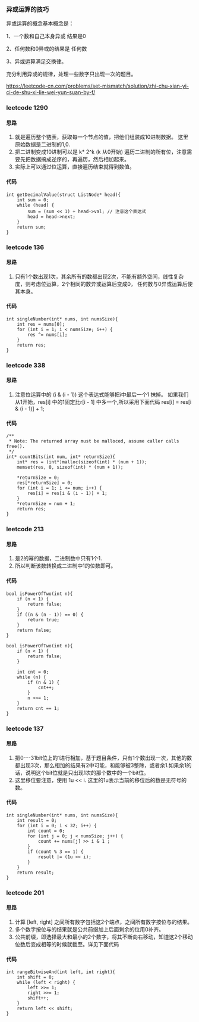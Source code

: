 ### 异或运算的技巧

异或运算的概念基本概念是：

1、一个数和自己本身异或 结果是0

2、任何数和0异或的结果是 任何数

3、异或运算满足交换律。

充分利用异或的规律，处理一些数字只出现一次的题目。

https://leetcode-cn.com/problems/set-mismatch/solution/zhi-chu-xian-yi-ci-de-shu-xi-lie-wei-yun-suan-by-f/

### leetcode 1290
#### 思路
1. 就是遍历整个链表，获取每一个节点的值，把他们组装成10进制数据。 这里原始数据是二进制的1,0.
2. 把二进制变成10进制可以是  k* 2^k (k 从0开始) 遍历二进制的所有位，注意需要先把数据搞成逆序的，再遍历，然后相加起来。
3. 实际上可以通过位运算，直接遍历结束就得到数值。
#### 代码
```
int getDecimalValue(struct ListNode* head){
    int sum = 0;
    while (head) {
        sum = (sum << 1) + head->val; // 注意这个表达式
        head = head->next;
    }
    return sum;
}
```

### leetcode 136
#### 思路
1. 只有1个数出现1次，其余所有的数都出现2次，不能有额外空间，线性复杂度，则考虑位运算，2个相同的数异或运算后变成0， 任何数与0异或运算后使其本身。
#### 代码
```
int singleNumber(int* nums, int numsSize){
    int res = nums[0];
    for (int i = 1; i < numsSize; i++) {
        res ^= nums[i];
    }
    return res;
}
```

### leetcode 338
#### 思路
1. 注意位运算中的 (i & (i - 1)) 这个表达式能够把i中最后一个1 抹掉。 如果我们从1开始，res[i] 中的1固定比r[i - 1] 中多一个,所以采用下面代码 res[i] = res[i & (i - 1)] + 1;

#### 代码
```
/**
 * Note: The returned array must be malloced, assume caller calls free().
 */
int* countBits(int num, int* returnSize){
    int* res = (int*)malloc(sizeof(int) * (num + 1));
    memset(res, 0, sizeof(int) * (num + 1));

    *returnSize = 0;
    res[*returnSize] = 0;
    for (int i = 1; i <= num; i++) {
        res[i] = res[i & (i - 1)] + 1;
    }
    *returnSize = num + 1;
    return res;
}
```

### leetcode 213
#### 思路
1. 是2的幂的数据，二进制数中只有1个1.
2. 所以判断该数转换成二进制中1的位数即可。
#### 代码
```
bool isPowerOfTwo(int n){
    if (n < 1) {
        return false;
    }
    if ((n & (n - 1)) == 0) { 
        return true;
    }
    return false;
}

bool isPowerOfTwo(int n){
    if (n < 1) {
        return false;
    }
    
    int cnt = 0;
    while (n) {
        if (n & 1) {
            cnt++;
        }
        n >>= 1;
    } 
    return cnt == 1;
}
```
### leetcode 137
#### 思路
1. 把0---31bit位上的1进行相加，基于题目条件，只有1个数出现一次，其他的数都出现3次，那么相加的结果有2中可能，和能够被3整除，或者余1.如果余1的话，说明这个bit位就是只出现1次的那个数中的一个bit位。
2. 这里移位要注意，使用 1u << i. 这里的1u表示当前的移位后的数是无符号的数。

#### 代码
```
int singleNumber(int* nums, int numsSize){
    int result = 0;
    for (int i = 0; i < 32; i++) {
        int count = 0;
        for (int j = 0; j < numsSize; j++) {
            count += nums[j] >> i & 1 ;
        }
        if (count % 3 == 1) {
            result |= (1u << i);
        }
    }
    return result;
}
```

### leetcode 201 
#### 思路
1. 计算 [left, right] 之间所有数字包括这2个端点，之间所有数字按位与的结果。
2. 多个数字按位与的结果就是公共前缀加上后面剩余的位用0补齐。
3. 公共前缀，即选择最大和最小的2个数字，将其不断向右移动，知道这2个移动位数后变成相等的时候就截至。详见下面代码
#### 代码
```
int rangeBitwiseAnd(int left, int right){
    int shift = 0;
    while (left < right) {
        left >>= 1;
        right >>= 1;
        shift++;
    }
    return left << shift;
}
```
